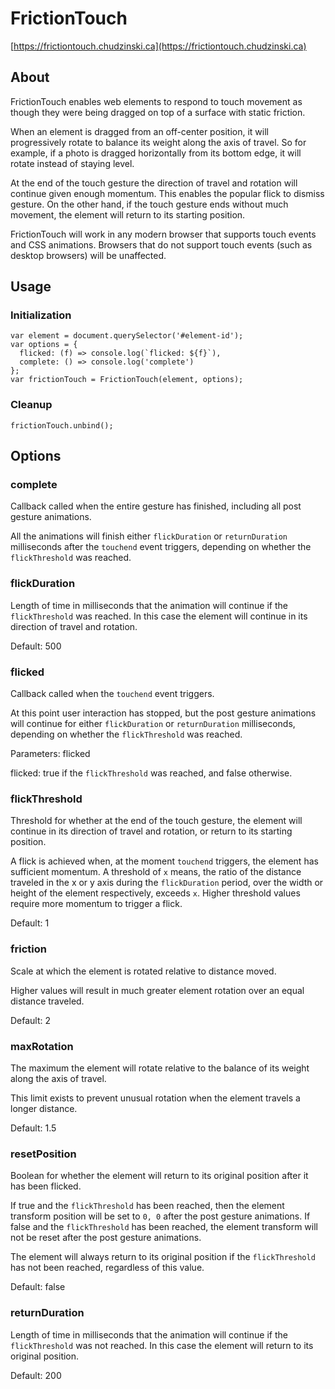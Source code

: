 # FrictionTouch

[https://frictiontouch.chudzinski.ca](https://frictiontouch.chudzinski.ca)

## About

FrictionTouch enables web elements to respond to touch movement as though they were being dragged on top of a surface with static friction.

When an element is dragged from an off-center position, it will progressively rotate to balance its weight along the axis of travel. So for example, if a photo is dragged horizontally from its bottom edge, it will rotate instead of staying level. 

At the end of the touch gesture the direction of travel and rotation will continue given enough momentum. This enables the popular flick to dismiss gesture. On the other hand, if the touch gesture ends without much movement, the element will return to its starting position.

FrictionTouch will work in any modern browser that supports touch events and CSS animations. Browsers that do not support touch events (such as desktop browsers) will be unaffected.

## Usage

### Initialization

```
var element = document.querySelector('#element-id');
var options = {
  flicked: (f) => console.log(`flicked: ${f}`),
  complete: () => console.log('complete')
};
var frictionTouch = FrictionTouch(element, options);
```

### Cleanup

```
frictionTouch.unbind();
```

## Options

### complete

Callback called when the entire gesture has finished, including all post gesture animations.

All the animations will finish either `flickDuration` or `returnDuration` milliseconds after the `touchend` event triggers, depending on whether the `flickThreshold` was reached.

### flickDuration

Length of time in milliseconds that the animation will continue if the `flickThreshold` was reached. In this case the element will continue in its direction of travel and rotation.

Default: 500

### flicked

Callback called when the `touchend` event triggers.

At this point user interaction has stopped, but the post gesture animations will continue for either `flickDuration` or `returnDuration` milliseconds, depending on whether the `flickThreshold` was reached.

Parameters: flicked

flicked: true if the `flickThreshold` was reached, and false otherwise.

### flickThreshold

Threshold for whether at the end of the touch gesture, the element will continue in its direction of travel and rotation, or return to its starting position.

A flick is achieved when, at the moment `touchend` triggers, the element has sufficient momentum. A threshold of `x` means, the ratio of the distance traveled in the x or y axis during the `flickDuration` period, over the width or height of the element respectively, exceeds `x`. Higher threshold values require more momentum to trigger a flick.

Default: 1

### friction

Scale at which the element is rotated relative to distance moved. 

Higher values will result in much greater element rotation over an equal distance traveled.

Default: 2

### maxRotation

The maximum the element will rotate relative to the balance of its weight along the axis of travel.

This limit exists to prevent unusual rotation when the element travels a longer distance.

Default: 1.5

### resetPosition

Boolean for whether the element will return to its original position after it has been flicked.

If true and the `flickThreshold` has been reached, then the element transform position will be set to `0, 0` after the post gesture animations. If false and the `flickThreshold` has been reached, the element transform will not be reset after the post gesture animations.

The element will always return to its original position if the `flickThreshold` has not been reached, regardless of this value.

Default: false

### returnDuration

Length of time in milliseconds that the animation will continue if the `flickThreshold` was not reached. In this case the element will return to its original position.

Default: 200